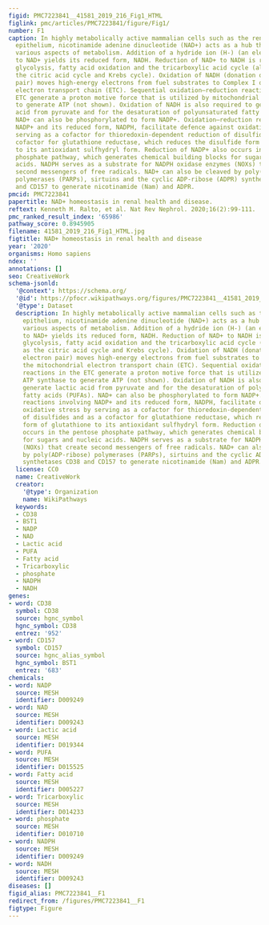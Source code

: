 ```yaml
---
figid: PMC7223841__41581_2019_216_Fig1_HTML
figlink: pmc/articles/PMC7223841/figure/Fig1/
number: F1
caption: In highly metabolically active mammalian cells such as the renal tubular
  epithelium, nicotinamide adenine dinucleotide (NAD+) acts as a hub that coordinates
  various aspects of metabolism. Addition of a hydride ion (H-) (an electron pair)
  to NAD+ yields its reduced form, NADH. Reduction of NAD+ to NADH is required for
  glycolysis, fatty acid oxidation and the tricarboxylic acid cycle (also known as
  the citric acid cycle and Krebs cycle). Oxidation of NADH (donation of the electron
  pair) moves high-energy electrons from fuel substrates to Complex I of the mitochondrial
  electron transport chain (ETC). Sequential oxidation–reduction reactions in the
  ETC generate a proton motive force that is utilized by mitochondrial ATP synthase
  to generate ATP (not shown). Oxidation of NADH is also required to generate lactic
  acid from pyruvate and for the desaturation of polyunsaturated fatty acids (PUFAs).
  NAD+ can also be phosphorylated to form NADP+. Oxidation–reduction reactions involving
  NADP+ and its reduced form, NADPH, facilitate defence against oxidative stress by
  serving as a cofactor for thioredoxin-dependent reduction of disulfides and as a
  cofactor for glutathione reductase, which reduces the disulfide form of glutathione
  to its antioxidant sulfhydryl form. Reduction of NADP+ also occurs in the pentose
  phosphate pathway, which generates chemical building blocks for sugars and nucleic
  acids. NADPH serves as a substrate for NADPH oxidase enzymes (NOXs) that create
  second messengers of free radicals. NAD+ can also be cleaved by poly(ADP-ribose)
  polymerases (PARPs), sirtuins and the cyclic ADP-ribose (ADPR) synthetases CD38
  and CD157 to generate nicotinamide (Nam) and ADPR.
pmcid: PMC7223841
papertitle: NAD+ homeostasis in renal health and disease.
reftext: Kenneth M. Ralto, et al. Nat Rev Nephrol. 2020;16(2):99-111.
pmc_ranked_result_index: '65986'
pathway_score: 0.8945905
filename: 41581_2019_216_Fig1_HTML.jpg
figtitle: NAD+ homeostasis in renal health and disease
year: '2020'
organisms: Homo sapiens
ndex: ''
annotations: []
seo: CreativeWork
schema-jsonld:
  '@context': https://schema.org/
  '@id': https://pfocr.wikipathways.org/figures/PMC7223841__41581_2019_216_Fig1_HTML.html
  '@type': Dataset
  description: In highly metabolically active mammalian cells such as the renal tubular
    epithelium, nicotinamide adenine dinucleotide (NAD+) acts as a hub that coordinates
    various aspects of metabolism. Addition of a hydride ion (H-) (an electron pair)
    to NAD+ yields its reduced form, NADH. Reduction of NAD+ to NADH is required for
    glycolysis, fatty acid oxidation and the tricarboxylic acid cycle (also known
    as the citric acid cycle and Krebs cycle). Oxidation of NADH (donation of the
    electron pair) moves high-energy electrons from fuel substrates to Complex I of
    the mitochondrial electron transport chain (ETC). Sequential oxidation–reduction
    reactions in the ETC generate a proton motive force that is utilized by mitochondrial
    ATP synthase to generate ATP (not shown). Oxidation of NADH is also required to
    generate lactic acid from pyruvate and for the desaturation of polyunsaturated
    fatty acids (PUFAs). NAD+ can also be phosphorylated to form NADP+. Oxidation–reduction
    reactions involving NADP+ and its reduced form, NADPH, facilitate defence against
    oxidative stress by serving as a cofactor for thioredoxin-dependent reduction
    of disulfides and as a cofactor for glutathione reductase, which reduces the disulfide
    form of glutathione to its antioxidant sulfhydryl form. Reduction of NADP+ also
    occurs in the pentose phosphate pathway, which generates chemical building blocks
    for sugars and nucleic acids. NADPH serves as a substrate for NADPH oxidase enzymes
    (NOXs) that create second messengers of free radicals. NAD+ can also be cleaved
    by poly(ADP-ribose) polymerases (PARPs), sirtuins and the cyclic ADP-ribose (ADPR)
    synthetases CD38 and CD157 to generate nicotinamide (Nam) and ADPR.
  license: CC0
  name: CreativeWork
  creator:
    '@type': Organization
    name: WikiPathways
  keywords:
  - CD38
  - BST1
  - NADP
  - NAD
  - Lactic acid
  - PUFA
  - Fatty acid
  - Tricarboxylic
  - phosphate
  - NADPH
  - NADH
genes:
- word: CD38
  symbol: CD38
  source: hgnc_symbol
  hgnc_symbol: CD38
  entrez: '952'
- word: CD157
  symbol: CD157
  source: hgnc_alias_symbol
  hgnc_symbol: BST1
  entrez: '683'
chemicals:
- word: NADP
  source: MESH
  identifier: D009249
- word: NAD
  source: MESH
  identifier: D009243
- word: Lactic acid
  source: MESH
  identifier: D019344
- word: PUFA
  source: MESH
  identifier: D015525
- word: Fatty acid
  source: MESH
  identifier: D005227
- word: Tricarboxylic
  source: MESH
  identifier: D014233
- word: phosphate
  source: MESH
  identifier: D010710
- word: NADPH
  source: MESH
  identifier: D009249
- word: NADH
  source: MESH
  identifier: D009243
diseases: []
figid_alias: PMC7223841__F1
redirect_from: /figures/PMC7223841__F1
figtype: Figure
---
```

